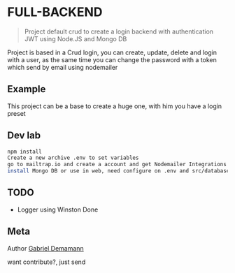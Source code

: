 # FULL-BACKEND

> Project default crud to create a login backend with authentication JWT using Node.JS and Mongo DB

Project is based in a Crud login, you can create, update, delete and login with a user, as the same time you can change the password with a token which send by email using nodemailer

## Example

This project can be a base to create a huge one, with him you have a login preset

## Dev lab

```sh
npm install
Create a new archive .env to set variables
go to mailtrap.io and create a account and get Nodemailer Integrations
install Mongo DB or use in web, need configure on .env and src/database.JS
```

## TODO

- Logger using Winston Done

## Meta

Author [Gabriel Demamann](https://github.com/salvegame197)

want contribute?, just send
